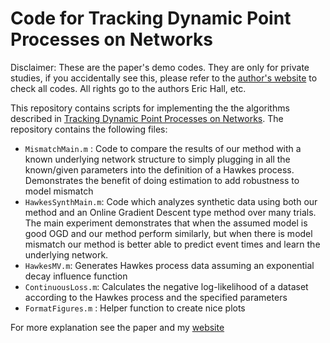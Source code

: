 # Code for Tracking Dynamic Point Processes on Networks

Disclaimer: These are the paper's demo codes. They are only for private studies, if you accidentally see this, please refer to the [author's website](erichall87.github.io) to check all codes. All rights go to the authors Eric Hall, etc.

This repository contains scripts for implementing the the algorithms described in [Tracking Dynamic Point Processes on Networks](http://ieeexplore.ieee.org/xpls/abs_all.jsp?arnumber=7469837). The repository contains the following files:

* `MismatchMain.m` : Code to compare the results of our method with a known underlying network structure to simply plugging in all the 
known/given parameters into the definition of a Hawkes process. Demonstrates the benefit of doing estimation to add robustness to model 
mismatch
* `HawkesSynthMain.m`: Code which analyzes synthetic data using both our method and an Online Gradient Descent type method over many trials. 
The main experiment demonstrates that when the assumed model is good OGD and our method perform similarly, but when there is model mismatch
our method is better able to predict event times and learn the underlying network.
* `HawkesMV.m`: Generates Hawkes process data assuming an exponential decay influence function
* `ContinuousLoss.m`: Calculates the negative log-likelihood of a dataset according to the Hawkes process and the specified parameters
* `FormatFigures.m` : Helper function to create nice plots

For more explanation see the paper and my [website](erichall87.github.io)




